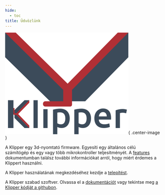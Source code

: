 ```yaml
---
hide:
  - toc
title: Üdvözlünk
---
```


![](img/klipper-logo.png){ .center-image }

A Klipper egy 3d-nyomtató firmware. Egyesíti egy általános célú számítógép és egy vagy több mikrokontroller teljesítményét. A [features](Features.md) dokumentumban találsz további információkat arról, hogy miért érdemes a Klippert használni.

A Klipper használatának megkezdéséhez kezdje a [telepítést](Installation.md).

A Klipper szabad szoftver. Olvassa el a [dokumentációt](Overview.md) vagy tekintse meg [a Klipper kódját a githubon](https://github.com/Klipper3d/klipper).
